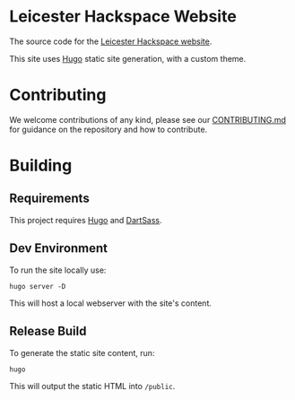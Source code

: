 # Leicester Hackspace Website
The source code for the [Leicester Hackspace website](https://leicesterhackspace.org.uk/).

This site uses [Hugo](https://gohugo.io/) static site generation, with a custom theme.

# Contributing
We welcome contributions of any kind, please see our [CONTRIBUTING.md](/CONTRIBUTING.md) for guidance on the repository
and how to contribute.

# Building

## Requirements
This project requires [Hugo](https://gohugo.io/installation/) and [DartSass](https://dart.dev/get-dart).

## Dev Environment
To run the site locally use:

```shell
hugo server -D
```

This will host a local webserver with the site's content.

## Release Build
To generate the static site content, run:

```shell
hugo
```

This will output the static HTML into `/public`.
